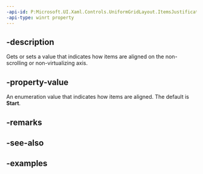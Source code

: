 ```yaml
---
-api-id: P:Microsoft.UI.Xaml.Controls.UniformGridLayout.ItemsJustification
-api-type: winrt property
---
```


## -description

Gets or sets a value that indicates how items are aligned on the non-scrolling or non-virtualizing axis.

## -property-value

An enumeration value that indicates how items are aligned. The default is **Start**.

## -remarks

## -see-also

## -examples

